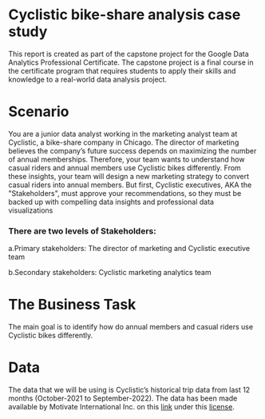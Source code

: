 # Cyclistic bike-share analysis case study
This report is created as part of the capstone project for the Google Data Analytics Professional Certificate. The capstone project is a final course in the certificate program that requires students to apply their skills and knowledge to a real-world data analysis project. 
# Scenario
You are a junior data analyst working in the marketing analyst team at Cyclistic, a bike-share company in Chicago. The director of marketing believes the company’s future success depends on maximizing the number of annual memberships. Therefore, your team wants to understand how casual riders and annual members use Cyclistic bikes differently. From these insights, your team will design a new marketing strategy to convert casual riders into annual members. But first, Cyclistic executives, AKA the "Stakeholders", must approve your recommendations, so they must be backed up with compelling data insights and professional data visualizations 
### There are two levels of Stakeholders: 
 a.Primary stakeholders: The director of marketing and Cyclistic executive team
 
 b.Secondary stakeholders: Cyclistic marketing analytics team
 
# The Business Task
The main goal is to identify how do annual members and casual riders use Cyclistic bikes differently.

# Data
The data that we will be using is Cyclistic’s historical trip data from last 12 months (October-2021 to September-2022). The data has been made available by Motivate International Inc. on this [link](https://divvy-tripdata.s3.amazonaws.com/index.html) under this [license](https://ride.divvybikes.com/data-license-agreement).

